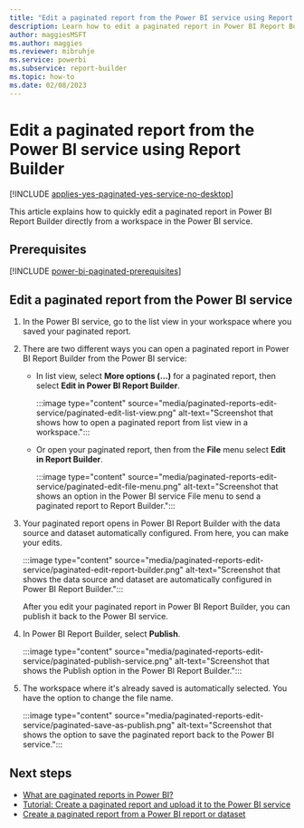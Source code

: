 ```yaml
---
title: "Edit a paginated report from the Power BI service using Report Builder"
description: Learn how to edit a paginated report in Power BI Report Builder directly from a workspace in the Power BI service.
author: maggiesMSFT
ms.author: maggies
ms.reviewer: mibruhje
ms.service: powerbi
ms.subservice: report-builder
ms.topic: how-to
ms.date: 02/08/2023
---
```


# Edit a paginated report from the Power BI service using Report Builder

[!INCLUDE [applies-yes-paginated-yes-service-no-desktop](../includes/applies-yes-paginated-yes-service-no-desktop.md)] 

This article explains how to quickly edit a paginated report in Power BI Report Builder directly from a workspace in the Power BI service. 

## Prerequisites

[!INCLUDE [power-bi-paginated-prerequisites](../includes/power-bi-paginated-prerequisites.md)]

## Edit a paginated report from the Power BI service

1. In the Power BI service, go to the list view in your workspace where you saved your paginated report.

2. There are two different ways you can open a paginated report in Power BI Report Builder from the Power BI service:

    - In list view, select **More options (…)** for a paginated report, then select **Edit in Power BI Report Builder**. 

       :::image type="content" source="media/paginated-reports-edit-service/paginated-edit-list-view.png" alt-text="Screenshot that shows how to open a paginated report from list view in a workspace.":::
 
    - Or open your paginated report, then from the **File** menu select **Edit in Report Builder**. 

       :::image type="content" source="media/paginated-reports-edit-service/paginated-edit-file-menu.png" alt-text="Screenshot that shows an option in the Power BI service File menu to send a paginated report to Report Builder.":::
 
3. Your paginated report opens in Power BI Report Builder with the data source and dataset automatically configured. From here, you can make your edits.

    :::image type="content" source="media/paginated-reports-edit-service/paginated-edit-report-builder.png" alt-text="Screenshot that shows the data source and dataset are automatically configured in Power BI Report Builder.":::
 
    After you edit your paginated report in Power BI Report Builder, you can publish it back to the Power BI service.

1. In Power BI Report Builder, select **Publish**. 

    :::image type="content" source="media/paginated-reports-edit-service/paginated-publish-service.png" alt-text="Screenshot that shows the Publish option in the Power BI Report Builder.":::

1. The workspace where it's already saved is automatically selected. You have the option to change the file name.

    :::image type="content" source="media/paginated-reports-edit-service/paginated-save-as-publish.png" alt-text="Screenshot that shows the option to save the paginated report back to the Power BI service.":::
 
## Next steps 

- [What are paginated reports in Power BI?](paginated-reports-report-builder-power-bi.md)  
- [Tutorial: Create a paginated report and upload it to the Power BI service](paginated-reports-quickstart-aw.md)
- [Create a paginated report from a Power BI report or dataset](paginated-reports-download-rdl.md)

